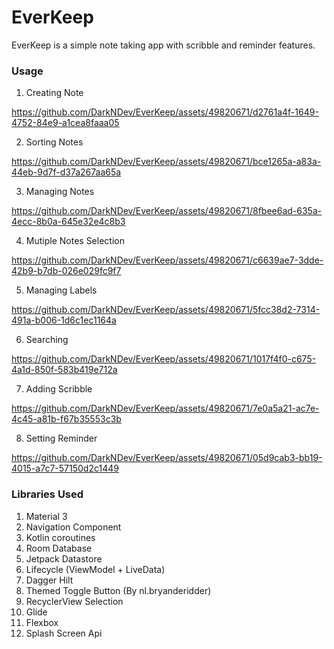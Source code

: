 # EverKeep
EverKeep is a simple note taking app with scribble and reminder features.
### Usage
1. Creating Note

https://github.com/DarkNDev/EverKeep/assets/49820671/d2761a4f-1649-4752-84e9-a1cea8faaa05


2. Sorting Notes

https://github.com/DarkNDev/EverKeep/assets/49820671/bce1265a-a83a-44eb-9d7f-d37a267aa65a


3. Managing Notes

https://github.com/DarkNDev/EverKeep/assets/49820671/8fbee6ad-635a-4ecc-8b0a-645e32e4c8b3


4. Mutiple Notes Selection

https://github.com/DarkNDev/EverKeep/assets/49820671/c6639ae7-3dde-42b9-b7db-026e029fc9f7


5. Managing Labels

https://github.com/DarkNDev/EverKeep/assets/49820671/5fcc38d2-7314-491a-b006-1d6c1ec1164a


6. Searching

https://github.com/DarkNDev/EverKeep/assets/49820671/1017f4f0-c675-4a1d-850f-583b419e712a


7. Adding Scribble

https://github.com/DarkNDev/EverKeep/assets/49820671/7e0a5a21-ac7e-4c45-a81b-f67b35553c3b


8. Setting Reminder

https://github.com/DarkNDev/EverKeep/assets/49820671/05d9cab3-bb19-4015-a7c7-57150d2c1449


### Libraries Used
1. Material 3
2. Navigation Component
3. Kotlin coroutines
4. Room Database
5. Jetpack Datastore
6. Lifecycle (ViewModel + LiveData)
7. Dagger Hilt
8. Themed Toggle Button (By nl.bryanderidder)
9. RecyclerView Selection
10. Glide
11. Flexbox
12. Splash Screen Api
